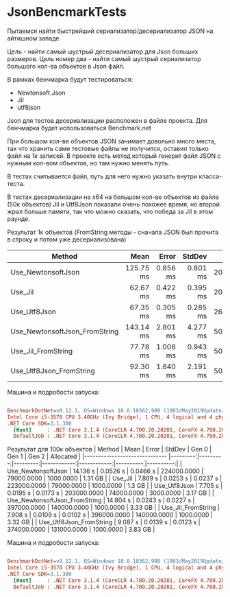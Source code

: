 # JsonBencmarkTests
Пытаемся найти быстрейший сериализатор/десериализатор JSON на айтишном западе

Цель - найти самый шустрый десериализатор для Json больших размеров. Цель номер два - найти самый шустрый сериализатор большого кол-ва объектов в Json файл.

В рамках бенчмарка будут тестироваться:
* Newtonsoft.Json
* Jil
* utf8json

Json для тестов десериализации расположен в файле проекта. Для бенчмарка будет использоваться Benchmark.net

При большом кол-ве объектов JSON занимает довольно много места, так что хранить сами тестовые файлы не получится, оставил только файл на 1к записей. В проекте есть метод который генерит файл JSON с нужным кол-вом объектов, но там нужно менять путь.

В тестах считывается файл, путь для него нужно указать внутри класса-теста.

В тестах десериализации на x64 на большом кол-ве объектов из файла (50к объектов) Jil и Utf8Json показали очень похожее время, но второй жрал больше памяти, так что можно сказать, что победа за Jil в этом раунде.

Результат 1к объектов (FromString методы - сначала JSON был прочита в строку и потом уже десериализована)

|                        Method |      Mean |    Error |   StdDev |     Gen 0 |     Gen 1 |     Gen 2 | Allocated |
|------------------------------ |----------:|---------:|---------:|----------:|----------:|----------:|----------:|
|            Use_NewtonsoftJson | 125.75 ms | 0.856 ms | 0.801 ms | 2000.0000 | 1000.0000 |         - |  13.38 MB |
|                       Use_Jil |  62.67 ms | 0.422 ms | 0.395 ms | 2000.0000 | 1000.0000 |         - |  13.33 MB |
|                  Use_Utf8Json |  67.35 ms | 0.305 ms | 0.285 ms | 2625.0000 | 1250.0000 |  750.0000 |  27.92 MB |
| Use_NewtonsoftJson_FromString | 143.14 ms | 2.801 ms | 4.277 ms | 5000.0000 | 2000.0000 | 1000.0000 |  34.13 MB |
|            Use_Jil_FromString |  77.78 ms | 1.008 ms | 0.943 ms | 5000.0000 | 2000.0000 | 1000.0000 |  34.08 MB |
|       Use_Utf8Json_FromString |  92.30 ms | 1.840 ms | 2.191 ms | 5000.0000 | 2166.6667 |  833.3333 |  39.31 MB |

Машина и подробости запуска:
``` ini

BenchmarkDotNet=v0.12.1, OS=Windows 10.0.18362.900 (1903/May2019Update/19H1)
Intel Core i5-3570 CPU 3.40GHz (Ivy Bridge), 1 CPU, 4 logical and 4 physical cores
.NET Core SDK=3.1.300
  [Host]     : .NET Core 3.1.4 (CoreCLR 4.700.20.20201, CoreFX 4.700.20.22101), X64 RyuJIT
  DefaultJob : .NET Core 3.1.4 (CoreCLR 4.700.20.20201, CoreFX 4.700.20.22101), X64 RyuJIT


```
Результат для 100к объектов
|                        Method |     Mean |    Error |   StdDev |       Gen 0 |       Gen 1 |     Gen 2 | Allocated |
|------------------------------ |---------:|---------:|---------:|------------:|------------:|----------:|----------:|
|            Use_NewtonsoftJson | 14.136 s | 0.0526 s | 0.0466 s | 224000.0000 |  79000.0000 | 1000.0000 |   1.31 GB |
|                       Use_Jil |  7.869 s | 0.0253 s | 0.0237 s | 223000.0000 |  79000.0000 | 1000.0000 |    1.3 GB |
|                  Use_Utf8Json |  7.705 s | 0.0195 s | 0.0173 s | 203000.0000 |  74000.0000 | 3000.0000 |   3.17 GB |
| Use_NewtonsoftJson_FromString | 14.804 s | 0.0243 s | 0.0227 s | 397000.0000 | 140000.0000 | 1000.0000 |   3.33 GB |
|            Use_Jil_FromString |  7.908 s | 0.0109 s | 0.0102 s | 396000.0000 | 140000.0000 | 1000.0000 |   3.32 GB |
|       Use_Utf8Json_FromString |  9.087 s | 0.0139 s | 0.0123 s | 374000.0000 | 131000.0000 | 1000.0000 |   3.83 GB |

Машина и подробости запуска:
``` ini

BenchmarkDotNet=v0.12.1, OS=Windows 10.0.18362.900 (1903/May2019Update/19H1)
Intel Core i5-3570 CPU 3.40GHz (Ivy Bridge), 1 CPU, 4 logical and 4 physical cores
.NET Core SDK=3.1.300
  [Host]     : .NET Core 3.1.4 (CoreCLR 4.700.20.20201, CoreFX 4.700.20.22101), X64 RyuJIT
  DefaultJob : .NET Core 3.1.4 (CoreCLR 4.700.20.20201, CoreFX 4.700.20.22101), X64 RyuJIT
```
